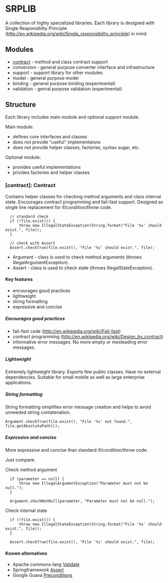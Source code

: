 # SRPLIB

  A collection of highly specialized libraries. Each library is designed with Single Responsiblity Principle 
  (http://en.wikipedia.org/wiki/Single_responsibility_principle) in mind. 

## Modules

  - [contract](contract) - method and class contract support
  - conversion - general purpose converter interface and infrastructure
  - support  - support library for other modules
  - model - general purpose model
  - binding - general purpose binding (experimental)
  - validation - genral purpose validation (experimental)

## Structure
  
  Each library includes main module and optional support module. 
  
Main module:
  
  - defines core interfaces and classes
  - does not provide "useful" implementaions 
  - does not provide helper classes, factories, syntax sugar, etc.
    
Optional module:

  - provides useful implementations
  - privides factories and helper classes

  
### [contract]: Contract
  
  Contains helper classes for checking method arguments and class internal state. Encourages contract programming and 
fail-fast support. Designed as single line replacement for if/condition/throw code. 

      // standard check
      if (!file.exist()) {
          throw new IllegalStateException(String.format("File '%s' should exist.", file));
      }

      // check with Assert
      Assert.checkTrue(file.exist(), "File '%s' should exist.", file);
  
  - Argument - class is used to check method arguments (throws IllegalArgumentException).
  - Assert - class is used to check state (throws IllegalStateException).

#### Key features

  - encourages good practices
  - lightweight
  - string formatting
  - expressive and concise

##### Encourages good practices
  
  - fail-fast code (http://en.wikipedia.org/wiki/Fail-fast)   
  - contract programming (http://en.wikipedia.org/wiki/Design_by_contract)
  - informative error messages. No more empty or mesleading error messages. 

##### Lightweight

  Extremely lightweight library. Exports few public classes. Have no external dependencies. Suitable for small mobile 
  as well as large enterprise applications.
  
##### String formatting

  String formatting simplifies error message creation and helps to avoid unneeded string contatenation.
  
    Argument.checkTrue(file.exist(), "File '%s' not found.", file.getAbsolutePath());
    
##### Expressive and concise

  More expressive and concise than standard if/condition/throw code.

Just compare:
  
  Check method argument  
    
      if (parameter == null) {
          throw new IllegalArgumentException("Parameter must not be null.");
      }
      
      Argument.checkNotNull(parameter, "Parameter must not be null.");

  Check internal state

      if (!file.exist()) {
          throw new IllegalStateException(String.format("File '%s' should exist.", file));
      }

      Assert.checkTrue(file.exist(), "File '%s' should exist.", file);

#### Known alternatives

  - Apache commons-lang [Validate](http://code.google.com/p/guava-libraries/source/browse/guava/src/com/google/common/base/Preconditions.java)
  - Springframework [Assert](https://github.com/SpringSource/spring-framework/blob/master/spring-core/src/main/java/org/springframework/util/Assert.java)
  - Google Guava [Preconditions](http://code.google.com/p/guava-libraries/source/browse/guava/src/com/google/common/base/Preconditions.java)
